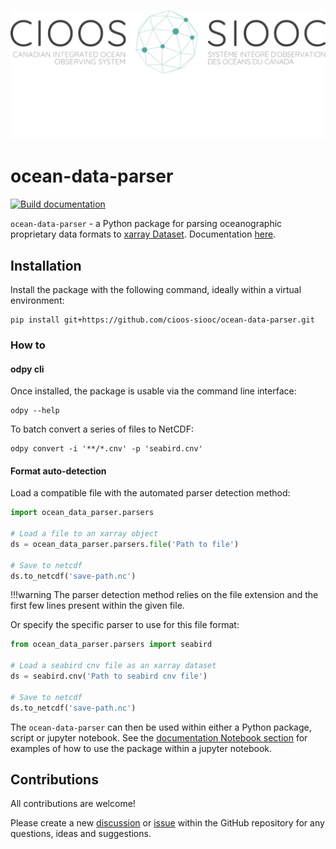 
![Logo](docs/images/logo_EN_FR-1024x208.png#gh-light-mode-only)
![Logo](docs/images/cioos-national_EN_FR_W-01.png#gh-dark-mode-only)

# ocean-data-parser

<!-- You can get project-relevant badges from: [shields.io](https://shields.io/) -->

[![Build documentation](https://github.com/cioos-siooc/ocean-data-parser/actions/workflows/deploy-docs.yaml/badge.svg)](https://github.com/cioos-siooc/ocean-data-parser/actions/workflows/deploy-docs.yaml)


`ocean-data-parser` - a Python package for parsing oceanographic proprietary data formats to [xarray Dataset](https://docs.xarray.dev/en/stable/). Documentation [here](https://cioos-siooc.github.io/ocean-data-parser/).

## Installation
Install the package with the following command, ideally within a virtual environment:

```console
pip install git+https://github.com/cioos-siooc/ocean-data-parser.git
```

### How to
#### odpy cli
Once installed, the package is usable via the command line interface:
```console
odpy --help
```

To batch convert a series of files to NetCDF:
```
odpy convert -i '**/*.cnv' -p 'seabird.cnv'
```
#### Format auto-detection
Load a compatible file with the automated parser detection method:

```python
import ocean_data_parser.parsers

# Load a file to an xarray object
ds = ocean_data_parser.parsers.file('Path to file')

# Save to netcdf
ds.to_netcdf('save-path.nc')
```
!!!warning
    The parser detection method relies on the file extension and the first few lines present within the given file.

Or specify the specific parser to use for this file format:
``` python
from ocean_data_parser.parsers import seabird

# Load a seabird cnv file as an xarray dataset
ds = seabird.cnv('Path to seabird cnv file')

# Save to netcdf
ds.to_netcdf('save-path.nc')
```
The `ocean-data-parser` can then be used within either a Python package, script or jupyter notebook. See the [documentation Notebook section](https://cioos-siooc.github.io/ocean-data-parser) for examples of how to use the package within a jupyter notebook.

## Contributions

All contributions are welcome! 

Please create a new [discussion](https://github.com/cioos-siooc/ocean-data-parser/discussions) or [issue](https://github.com/cioos-siooc/ocean-data-parser/issues) within the GitHub repository for any questions, ideas and suggestions. 
